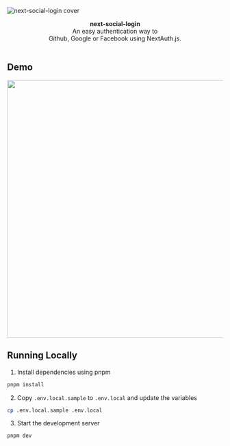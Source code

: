 ![next-social-login cover](https://user-images.githubusercontent.com/38794059/214441233-3ca49a7c-2df0-403d-a360-b6abebe433d8.png)

<div align="center"><strong>next-social-login</strong></div>
<div align="center">An easy authentication way to <br />Github, Google or Facebook using NextAuth.js.</div>
<br />

## Demo

<div align="center">
  <img src="https://user-images.githubusercontent.com/38794059/216788052-987e13ed-45d6-4aa0-ae45-2d129b587f51.gif" width="600" />
</div>

## Running Locally

1. Install dependencies using pnpm

```sh
pnpm install
```

2. Copy `.env.local.sample` to `.env.local` and update the variables

```sh
cp .env.local.sample .env.local
```

3. Start the development server

```sh
pnpm dev
```
